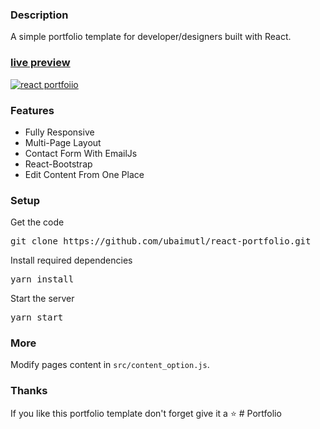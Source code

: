 ### Description

A simple portfolio template for developer/designers built with React. 

### [live preview](https://ubaimutl.github.io/react-portfolio/)

[![react portfoiio](src/assets/images/react%20portfolio%20gif.gif)](https://ubaimutl.github.io/react-portfolio/)

### Features

- Fully Responsive
- Multi-Page Layout
- Contact Form With EmailJs
- React-Bootstrap
- Edit Content From One Place

### Setup

Get the code

<pre>git clone https://github.com/ubaimutl/react-portfolio.git</pre>
 
Install required dependencies

<pre>yarn install</pre>


Start the server

<pre>yarn start</pre>

### More

Modify pages content in  `src/content_option.js`.

### Thanks

If you like this portfolio template don't forget give it a ⭐ 
#   P o r t f o l i o  
 